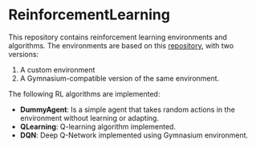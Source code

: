# ReinforcementLearning

This repository contains reinforcement learning environments and algorithms. The environments are based on this [repository](https://github.com/amiune/freecodingtour/tree/main/cursos/espanol/reinforcement_learning), with two versions:

1. A custom environment
2. A Gymnasium-compatible version of the same environment.

The following RL algorithms are implemented:

- **DummyAgent**: Is a simple agent that takes random actions in the environment without learning or adapting.
- **QLearning**: Q-learning algorithm implemented.
- **DQN**: Deep Q-Network implemented using Gymnasium environment.

